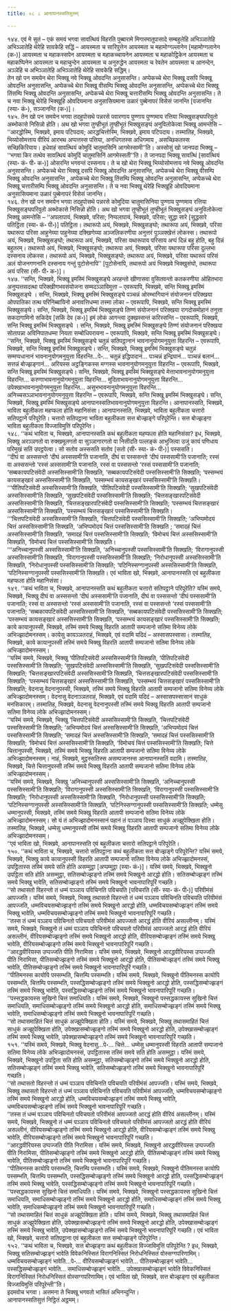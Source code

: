 ```yaml
---
title: ०८ ८ आनापानस्सतिसुत्तम्

---
```


१४४. एवं मे सुतं – एकं समयं भगवा सावत्थियं विहरति पुब्बारामे मिगारमातुपासादे सम्बहुलेहि अभिञ्ञातेहि अभिञ्ञातेहि थेरेहि सावकेहि सद्धिं – आयस्मता च सारिपुत्तेन आयस्मता च महामोग्गल्लानेन [महामोग्गलानेन (क॰)] आयस्मता च महाकस्सपेन आयस्मता च महाकच्चायनेन आयस्मता च महाकोट्ठिकेन आयस्मता च महाकप्पिनेन आयस्मता च महाचुन्देन आयस्मता च अनुरुद्धेन आयस्मता च रेवतेन आयस्मता च आनन्देन, अञ्ञेहि च अभिञ्ञातेहि अभिञ्ञातेहि थेरेहि सावकेहि सद्धिम्।  
तेन खो पन समयेन थेरा भिक्खू नवे भिक्खू ओवदन्ति अनुसासन्ति। अप्पेकच्चे थेरा भिक्खू दसपि भिक्खू ओवदन्ति अनुसासन्ति, अप्पेकच्चे थेरा भिक्खू वीसम्पि भिक्खू ओवदन्ति अनुसासन्ति, अप्पेकच्चे थेरा भिक्खू तिंसम्पि भिक्खू ओवदन्ति अनुसासन्ति, अप्पेकच्चे थेरा भिक्खू चत्तारीसम्पि भिक्खू ओवदन्ति अनुसासन्ति। ते च नवा भिक्खू थेरेहि भिक्खूहि ओवदियमाना अनुसासियमाना उळारं पुब्बेनापरं विसेसं जानन्ति [पजानन्ति (स्या॰ कं॰), सञ्जानन्ति (क॰)]।  
१४५. तेन खो पन समयेन भगवा तदहुपोसथे पन्नरसे पवारणाय पुण्णाय पुण्णमाय रत्तिया भिक्खुसङ्घपरिवुतो अब्भोकासे निसिन्नो होति। अथ खो भगवा तुण्हीभूतं तुण्हीभूतं भिक्खुसङ्घं अनुविलोकेत्वा भिक्खू आमन्तेसि – ‘‘आरद्धोस्मि, भिक्खवे, इमाय पटिपदाय; आरद्धचित्तोस्मि, भिक्खवे, इमाय पटिपदाय। तस्मातिह, भिक्खवे, भिय्योसोमत्ताय वीरियं आरभथ अप्पत्तस्स पत्तिया, अनधिगतस्स अधिगमाय , असच्छिकतस्स सच्छिकिरियाय। इधेवाहं सावत्थियं कोमुदिं चातुमासिनिं आगमेस्सामी’’ति। अस्सोसुं खो जानपदा भिक्खू – ‘‘भगवा किर तत्थेव सावत्थियं कोमुदिं चातुमासिनिं आगमेस्सती’’ति। ते जानपदा भिक्खू सावत्थिं [सावत्थियं (स्या॰ कं॰ पी॰ क॰)] ओसरन्ति भगवन्तं दस्सनाय। ते च खो थेरा भिक्खू भिय्योसोमत्ताय नवे भिक्खू ओवदन्ति अनुसासन्ति। अप्पेकच्चे थेरा भिक्खू दसपि भिक्खू ओवदन्ति अनुसासन्ति, अप्पेकच्चे थेरा भिक्खू वीसम्पि भिक्खू ओवदन्ति अनुसासन्ति , अप्पेकच्चे थेरा भिक्खू तिंसम्पि भिक्खू ओवदन्ति अनुसासन्ति, अप्पेकच्चे थेरा भिक्खू चत्तारीसम्पि भिक्खू ओवदन्ति अनुसासन्ति। ते च नवा भिक्खू थेरेहि भिक्खूहि ओवदियमाना अनुसासियमाना उळारं पुब्बेनापरं विसेसं जानन्ति।  
१४६. तेन खो पन समयेन भगवा तदहुपोसथे पन्नरसे कोमुदिया चातुमासिनिया पुण्णाय पुण्णमाय रत्तिया भिक्खुसङ्घपरिवुतो अब्भोकासे निसिन्नो होति। अथ खो भगवा तुण्हीभूतं तुण्हीभूतं भिक्खुसङ्घं अनुविलोकेत्वा भिक्खू आमन्तेसि – ‘‘अपलापायं, भिक्खवे, परिसा; निप्पलापायं, भिक्खवे, परिसा; सुद्धा सारे [सुद्धसारे पतिट्ठिता (स्या॰ कं॰ पी॰)] पतिट्ठिता। तथारूपो अयं, भिक्खवे, भिक्खुसङ्घो; तथारूपा अयं, भिक्खवे, परिसा यथारूपा परिसा आहुनेय्या पाहुनेय्या दक्खिणेय्या अञ्जलिकरणीया अनुत्तरं पुञ्ञक्खेत्तं लोकस्स। तथारूपो अयं, भिक्खवे, भिक्खुसङ्घो; तथारूपा अयं, भिक्खवे, परिसा यथारूपाय परिसाय अप्पं दिन्नं बहु होति, बहु दिन्नं बहुतरम्। तथारूपो अयं, भिक्खवे, भिक्खुसङ्घो; तथारूपा अयं, भिक्खवे, परिसा यथारूपा परिसा दुल्लभा दस्सनाय लोकस्स। तथारूपो अयं, भिक्खवे, भिक्खुसङ्घो; तथारूपा अयं, भिक्खवे, परिसा यथारूपं परिसं अलं योजनगणनानि दस्सनाय गन्तुं पुटोसेनापि’’ [पुटोसेनापि, तथारूपो अयं भिक्खवे भिक्खुसंघो, तथारूपा अयं परिसा (सी॰ पी॰ क॰)]।  
१४७. ‘‘सन्ति, भिक्खवे, भिक्खू इमस्मिं भिक्खुसङ्घे अरहन्तो खीणासवा वुसितवन्तो कतकरणीया ओहितभारा अनुप्पत्तसदत्था परिक्खीणभवसंयोजना सम्मदञ्ञाविमुत्ता – एवरूपापि, भिक्खवे, सन्ति भिक्खू इमस्मिं भिक्खुसङ्घे । सन्ति, भिक्खवे, भिक्खू इमस्मिं भिक्खुसङ्घे पञ्चन्नं ओरम्भागियानं संयोजनानं परिक्खया ओपपातिका तत्थ परिनिब्बायिनो अनावत्तिधम्मा तस्मा लोका – एवरूपापि, भिक्खवे, सन्ति भिक्खू इमस्मिं भिक्खुसङ्घे। सन्ति, भिक्खवे, भिक्खू इमस्मिं भिक्खुसङ्घे तिण्णं संयोजनानं परिक्खया रागदोसमोहानं तनुत्ता सकदागामिनो सकिदेव [सकिं देव (क॰)] इमं लोकं आगन्त्वा दुक्खस्सन्तं करिस्सन्ति – एवरूपापि, भिक्खवे, सन्ति भिक्खू इमस्मिं भिक्खुसङ्घे । सन्ति, भिक्खवे, भिक्खू इमस्मिं भिक्खुसङ्घे तिण्णं संयोजनानं परिक्खया सोतापन्ना अविनिपातधम्मा नियता सम्बोधिपरायना – एवरूपापि, भिक्खवे, सन्ति भिक्खू इमस्मिं भिक्खुसङ्घे।  
‘‘सन्ति, भिक्खवे, भिक्खू इमस्मिं भिक्खुसङ्घे चतुन्नं सतिपट्ठानानं भावनानुयोगमनुयुत्ता विहरन्ति – एवरूपापि, भिक्खवे, सन्ति भिक्खू इमस्मिं भिक्खुसङ्घे। सन्ति, भिक्खवे, भिक्खू इमस्मिं भिक्खुसङ्घे चतुन्नं सम्मप्पधानानं भावनानुयोगमनुयुत्ता विहरन्ति…पे॰… चतुन्नं इद्धिपादानं… पञ्चन्नं इन्द्रियानं… पञ्चन्नं बलानं… सत्तन्नं बोज्झङ्गानं… अरियस्स अट्ठङ्गिकस्स मग्गस्स भावनानुयोगमनुयुत्ता विहरन्ति – एवरूपापि, भिक्खवे, सन्ति भिक्खू इमस्मिं भिक्खुसङ्घे। सन्ति, भिक्खवे, भिक्खू इमस्मिं भिक्खुसङ्घे मेत्ताभावनानुयोगमनुयुत्ता विहरन्ति… करुणाभावनानुयोगमनुयुत्ता विहरन्ति… मुदिताभावनानुयोगमनुयुत्ता विहरन्ति… उपेक्खाभावनानुयोगमनुयुत्ता विहरन्ति… असुभभावनानुयोगमनुयुत्ता विहरन्ति… अनिच्चसञ्ञाभावनानुयोगमनुयुत्ता विहरन्ति – एवरूपापि, भिक्खवे, सन्ति भिक्खू इमस्मिं भिक्खुसङ्घे। सन्ति, भिक्खवे, भिक्खू इमस्मिं भिक्खुसङ्घे आनापानस्सतिभावनानुयोगमनुयुत्ता विहरन्ति। आनापानस्सति, भिक्खवे, भाविता बहुलीकता महप्फला होति महानिसंसा। आनापानस्सति, भिक्खवे, भाविता बहुलीकता चत्तारो सतिपट्ठाने परिपूरेति। चत्तारो सतिपट्ठाना भाविता बहुलीकता सत्त बोज्झङ्गे परिपूरेन्ति। सत्त बोज्झङ्गा भाविता बहुलीकता विज्जाविमुत्तिं परिपूरेन्ति।  
१४८. ‘‘कथं भाविता च, भिक्खवे, आनापानस्सति कथं बहुलीकता महप्फला होति महानिसंसा? इध, भिक्खवे, भिक्खु अरञ्ञगतो वा रुक्खमूलगतो वा सुञ्ञागारगतो वा निसीदति पल्लङ्कं आभुजित्वा उजुं कायं पणिधाय परिमुखं सतिं उपट्ठपेत्वा। सो सतोव अस्ससति सतोव [सतो (सी॰ स्या॰ कं॰ पी॰)] पस्ससति।  
‘‘दीघं वा अस्ससन्तो ‘दीघं अस्ससामी’ति पजानाति, दीघं वा पस्ससन्तो ‘दीघं पस्ससामी’ति पजानाति; रस्सं वा अस्ससन्तो ‘रस्सं अस्ससामी’ति पजानाति, रस्सं वा पस्ससन्तो ‘रस्सं पस्ससामी’ति पजानाति; ‘सब्बकायपटिसंवेदी अस्ससिस्सामी’ति सिक्खति, ‘सब्बकायपटिसंवेदी पस्ससिस्सामी’ति सिक्खति; ‘पस्सम्भयं कायसङ्खारं अस्ससिस्सामी’ति सिक्खति, ‘पस्सम्भयं कायसङ्खारं पस्ससिस्सामी’ति सिक्खति।  
‘‘‘पीतिपटिसंवेदी अस्ससिस्सामी’ति सिक्खति, ‘पीतिपटिसंवेदी पस्ससिस्सामी’ति सिक्खति; ‘सुखपटिसंवेदी अस्ससिस्सामी’ति सिक्खति, ‘सुखपटिसंवेदी पस्ससिस्सामी’ति सिक्खति; ‘चित्तसङ्खारपटिसंवेदी अस्ससिस्सामी’ति सिक्खति, ‘चित्तसङ्खारपटिसंवेदी पस्ससिस्सामी’ति सिक्खति; ‘पस्सम्भयं चित्तसङ्खारं अस्ससिस्सामी’ति सिक्खति, ‘पस्सम्भयं चित्तसङ्खारं पस्ससिस्सामी’ति सिक्खति।  
‘‘‘चित्तपटिसंवेदी अस्ससिस्सामी’ति सिक्खति, ‘चित्तपटिसंवेदी पस्ससिस्सामी’ति सिक्खति; ‘अभिप्पमोदयं चित्तं अस्ससिस्सामी’ति सिक्खति, ‘अभिप्पमोदयं चित्तं पस्ससिस्सामी’ति सिक्खति ; ‘समादहं चित्तं अस्ससिस्सामी’ति सिक्खति, ‘समादहं चित्तं पस्ससिस्सामी’ति सिक्खति; ‘विमोचयं चित्तं अस्ससिस्सामी’ति सिक्खति, ‘विमोचयं चित्तं पस्ससिस्सामी’ति सिक्खति।  
‘‘‘अनिच्चानुपस्सी अस्ससिस्सामी’ति सिक्खति, ‘अनिच्चानुपस्सी पस्ससिस्सामी’ति सिक्खति; ‘विरागानुपस्सी अस्ससिस्सामी’ति सिक्खति, ‘विरागानुपस्सी पस्ससिस्सामी’ति सिक्खति; ‘निरोधानुपस्सी अस्ससिस्सामी’ति सिक्खति, ‘निरोधानुपस्सी पस्ससिस्सामी’ति सिक्खति; ‘पटिनिस्सग्गानुपस्सी अस्ससिस्सामी’ति सिक्खति, ‘पटिनिस्सग्गानुपस्सी पस्ससिस्सामी’ति सिक्खति। एवं भाविता खो, भिक्खवे, आनापानस्सति एवं बहुलीकता महप्फला होति महानिसंसा।  
१४९. ‘‘कथं भाविता च, भिक्खवे, आनापानस्सति कथं बहुलीकता चत्तारो सतिपट्ठाने परिपूरेति? यस्मिं समये, भिक्खवे, भिक्खु दीघं वा अस्ससन्तो ‘दीघं अस्ससामी’ति पजानाति, दीघं वा पस्ससन्तो ‘दीघं पस्ससामी’ति पजानाति; रस्सं वा अस्ससन्तो ‘रस्सं अस्ससामी’ति पजानाति, रस्सं वा पस्ससन्तो ‘रस्सं पस्ससामी’ति पजानाति; ‘सब्बकायपटिसंवेदी अस्ससिस्सामी’ति सिक्खति, ‘सब्बकायपटिसंवेदी पस्ससिस्सामी’ति सिक्खति; ‘पस्सम्भयं कायसङ्खारं अस्ससिस्सामी’ति सिक्खति, ‘पस्सम्भयं कायसङ्खारं पस्ससिस्सामी’ति सिक्खति; काये कायानुपस्सी, भिक्खवे, तस्मिं समये भिक्खु विहरति आतापी सम्पजानो सतिमा विनेय्य लोके अभिज्झादोमनस्सम्। कायेसु कायञ्ञतराहं, भिक्खवे, एवं वदामि यदिदं – अस्सासपस्सासा। तस्मातिह, भिक्खवे, काये कायानुपस्सी तस्मिं समये भिक्खु विहरति आतापी सम्पजानो सतिमा विनेय्य लोके अभिज्झादोमनस्सम्।  
‘‘यस्मिं समये, भिक्खवे, भिक्खु ‘पीतिपटिसंवेदी अस्ससिस्सामी’ति सिक्खति, ‘पीतिपटिसंवेदी पस्ससिस्सामी’ति सिक्खति; ‘सुखपटिसंवेदी अस्ससिस्सामी’ति सिक्खति, ‘सुखपटिसंवेदी पस्ससिस्सामी’ति सिक्खति; ‘चित्तसङ्खारपटिसंवेदी अस्ससिस्सामी’ति सिक्खति, ‘चित्तसङ्खारपटिसंवेदी पस्ससिस्सामी’ति सिक्खति; ‘पस्सम्भयं चित्तसङ्खारं अस्ससिस्सामी’ति सिक्खति, ‘पस्सम्भयं चित्तसङ्खारं पस्ससिस्सामी’ति सिक्खति; वेदनासु वेदनानुपस्सी, भिक्खवे, तस्मिं समये भिक्खु विहरति आतापी सम्पजानो सतिमा विनेय्य लोके अभिज्झादोमनस्सम्। वेदनासु वेदनाञ्ञतराहं, भिक्खवे, एवं वदामि यदिदं – अस्सासपस्सासानं साधुकं मनसिकारम्। तस्मातिह, भिक्खवे, वेदनासु वेदनानुपस्सी तस्मिं समये भिक्खु विहरति आतापी सम्पजानो सतिमा विनेय्य लोके अभिज्झादोमनस्सम्।  
‘‘यस्मिं समये, भिक्खवे, भिक्खु ‘चित्तपटिसंवेदी अस्ससिस्सामी’ति सिक्खति, ‘चित्तपटिसंवेदी पस्ससिस्सामी’ति सिक्खति; ‘अभिप्पमोदयं चित्तं अस्ससिस्सामी’ति सिक्खति, ‘अभिप्पमोदयं चित्तं पस्ससिस्सामी’ति सिक्खति; ‘समादहं चित्तं अस्ससिस्सामी’ति सिक्खति, ‘समादहं चित्तं पस्ससिस्सामी’ति सिक्खति; ‘विमोचयं चित्तं अस्ससिस्सामी’ति सिक्खति, ‘विमोचयं चित्तं पस्ससिस्सामी’ति सिक्खति; चित्ते चित्तानुपस्सी, भिक्खवे, तस्मिं समये भिक्खु विहरति आतापी सम्पजानो सतिमा विनेय्य लोके अभिज्झादोमनस्सम्। नाहं, भिक्खवे, मुट्ठस्सतिस्स असम्पजानस्स आनापानस्सतिं वदामि। तस्मातिह, भिक्खवे, चित्ते चित्तानुपस्सी तस्मिं समये भिक्खु विहरति आतापी सम्पजानो सतिमा विनेय्य लोके अभिज्झादोमनस्सम्।  
‘‘यस्मिं समये, भिक्खवे, भिक्खु ‘अनिच्चानुपस्सी अस्ससिस्सामी’ति सिक्खति, ‘अनिच्चानुपस्सी पस्ससिस्सामी’ति सिक्खति; ‘विरागानुपस्सी अस्ससिस्सामी’ति सिक्खति, ‘विरागानुपस्सी पस्ससिस्सामी’ति सिक्खति; ‘निरोधानुपस्सी अस्ससिस्सामी’ति सिक्खति, ‘निरोधानुपस्सी पस्ससिस्सामी’ति सिक्खति; ‘पटिनिस्सग्गानुपस्सी अस्ससिस्सामी’ति सिक्खति, ‘पटिनिस्सग्गानुपस्सी पस्ससिस्सामी’ति सिक्खति; धम्मेसु धम्मानुपस्सी, भिक्खवे, तस्मिं समये भिक्खु विहरति आतापी सम्पजानो सतिमा विनेय्य लोके अभिज्झादोमनस्सम्। सो यं तं अभिज्झादोमनस्सानं पहानं तं पञ्ञाय दिस्वा साधुकं अज्झुपेक्खिता होति। तस्मातिह, भिक्खवे, धम्मेसु धम्मानुपस्सी तस्मिं समये भिक्खु विहरति आतापी सम्पजानो सतिमा विनेय्य लोके अभिज्झादोमनस्सम्।  
‘‘एवं भाविता खो, भिक्खवे, आनापानस्सति एवं बहुलीकता चत्तारो सतिपट्ठाने परिपूरेति।  
१५०. ‘‘कथं भाविता च, भिक्खवे, चत्तारो सतिपट्ठाना कथं बहुलीकता सत्त बोज्झङ्गे परिपूरेन्ति? यस्मिं समये, भिक्खवे, भिक्खु काये कायानुपस्सी विहरति आतापी सम्पजानो सतिमा विनेय्य लोके अभिज्झादोमनस्सं, उपट्ठितास्स तस्मिं समये सति होति असम्मुट्ठा [अप्पम्मुट्ठा (स्या॰ कं॰)]। यस्मिं समये, भिक्खवे, भिक्खुनो उपट्ठिता सति होति असम्मुट्ठा, सतिसम्बोज्झङ्गो तस्मिं समये भिक्खुनो आरद्धो होति। सतिसम्बोज्झङ्गं तस्मिं समये भिक्खु भावेति, सतिसम्बोज्झङ्गो तस्मिं समये भिक्खुनो भावनापारिपूरिं गच्छति।  
‘‘सो तथासतो विहरन्तो तं धम्मं पञ्ञाय पविचिनति पविचयति [पविचरति (सी॰ स्या॰ कं॰ पी॰)] परिवीमंसं आपज्जति। यस्मिं समये, भिक्खवे, भिक्खु तथासतो विहरन्तो तं धम्मं पञ्ञाय पविचिनति पविचयति परिवीमंसं आपज्जति, धम्मविचयसम्बोज्झङ्गो तस्मिं समये भिक्खुनो आरद्धो होति, धम्मविचयसम्बोज्झङ्गं तस्मिं समये भिक्खु भावेति, धम्मविचयसम्बोज्झङ्गो तस्मिं समये भिक्खुनो भावनापारिपूरिं गच्छति।  
‘‘तस्स तं धम्मं पञ्ञाय पविचिनतो पविचयतो परिवीमंसं आपज्जतो आरद्धं होति वीरियं असल्लीनम्। यस्मिं समये, भिक्खवे, भिक्खुनो तं धम्मं पञ्ञाय पविचिनतो पविचयतो परिवीमंसं आपज्जतो आरद्धं होति वीरियं असल्लीनं, वीरियसम्बोज्झङ्गो तस्मिं समये भिक्खुनो आरद्धो होति, वीरियसम्बोज्झङ्गं तस्मिं समये भिक्खु भावेति, वीरियसम्बोज्झङ्गो तस्मिं समये भिक्खुनो भावनापारिपूरिं गच्छति।  
‘‘आरद्धवीरियस्स उप्पज्जति पीति निरामिसा। यस्मिं समये, भिक्खवे, भिक्खुनो आरद्धवीरियस्स उप्पज्जति पीति निरामिसा, पीतिसम्बोज्झङ्गो तस्मिं समये भिक्खुनो आरद्धो होति, पीतिसम्बोज्झङ्गं तस्मिं समये भिक्खु भावेति, पीतिसम्बोज्झङ्गो तस्मिं समये भिक्खुनो भावनापारिपूरिं गच्छति।  
‘‘पीतिमनस्स कायोपि पस्सम्भति, चित्तम्पि पस्सम्भति। यस्मिं समये, भिक्खवे, भिक्खुनो पीतिमनस्स कायोपि पस्सम्भति, चित्तम्पि पस्सम्भति, पस्सद्धिसम्बोज्झङ्गो तस्मिं समये भिक्खुनो आरद्धो होति, पस्सद्धिसम्बोज्झङ्गं तस्मिं समये भिक्खु भावेति, पस्सद्धिसम्बोज्झङ्गो तस्मिं समये भिक्खुनो भावनापारिपूरिं गच्छति।  
‘‘पस्सद्धकायस्स सुखिनो चित्तं समाधियति। यस्मिं समये, भिक्खवे, भिक्खुनो पस्सद्धकायस्स सुखिनो चित्तं समाधियति, समाधिसम्बोज्झङ्गो तस्मिं समये भिक्खुनो आरद्धो होति, समाधिसम्बोज्झङ्गं तस्मिं समये भिक्खु भावेति, समाधिसम्बोज्झङ्गो तस्मिं समये भिक्खुनो भावनापारिपूरिं गच्छति।  
‘‘सो तथासमाहितं चित्तं साधुकं अज्झुपेक्खिता होति। यस्मिं समये, भिक्खवे, भिक्खु तथासमाहितं चित्तं साधुकं अज्झुपेक्खिता होति, उपेक्खासम्बोज्झङ्गो तस्मिं समये भिक्खुनो आरद्धो होति, उपेक्खासम्बोज्झङ्गं तस्मिं समये भिक्खु भावेति, उपेक्खासम्बोज्झङ्गो तस्मिं समये भिक्खुनो भावनापारिपूरिं गच्छति।  
१५१. ‘‘यस्मिं समये, भिक्खवे, भिक्खु वेदनासु…पे॰… चित्ते… धम्मेसु धम्मानुपस्सी विहरति आतापी सम्पजानो सतिमा विनेय्य लोके अभिज्झादोमनस्सं, उपट्ठितास्स तस्मिं समये सति होति असम्मुट्ठा। यस्मिं समये, भिक्खवे, भिक्खुनो उपट्ठिता सति होति असम्मुट्ठा, सतिसम्बोज्झङ्गो तस्मिं समये भिक्खुनो आरद्धो होति, सतिसम्बोज्झङ्गं तस्मिं समये भिक्खु भावेति, सतिसम्बोज्झङ्गो तस्मिं समये भिक्खुनो भावनापारिपूरिं गच्छति।  
‘‘सो तथासतो विहरन्तो तं धम्मं पञ्ञाय पविचिनति पविचयति परिवीमंसं आपज्जति। यस्मिं समये, भिक्खवे, भिक्खु तथासतो विहरन्तो तं धम्मं पञ्ञाय पविचिनति पविचयति परिवीमंसं आपज्जति, धम्मविचयसम्बोज्झङ्गो तस्मिं समये भिक्खुनो आरद्धो होति, धम्मविचयसम्बोज्झङ्गं तस्मिं समये भिक्खु भावेति, धम्मविचयसम्बोज्झङ्गो तस्मिं समये भिक्खुनो भावनापारिपूरिं गच्छति।  
‘‘तस्स तं धम्मं पञ्ञाय पविचिनतो पविचयतो परिवीमंसं आपज्जतो आरद्धं होति वीरियं असल्लीनम्। यस्मिं समये, भिक्खवे, भिक्खुनो तं धम्मं पञ्ञाय पविचिनतो पविचयतो परिवीमंसं आपज्जतो आरद्धं होति वीरियं असल्लीनं, वीरियसम्बोज्झङ्गो तस्मिं समये भिक्खुनो आरद्धो होति, वीरियसम्बोज्झङ्गं तस्मिं समये भिक्खु भावेति, वीरियसम्बोज्झङ्गो तस्मिं समये भिक्खुनो भावनापारिपूरिं गच्छति।  
‘‘आरद्धवीरियस्स उप्पज्जति पीति निरामिसा। यस्मिं समये, भिक्खवे, भिक्खुनो आरद्धवीरियस्स उप्पज्जति पीति निरामिसा, पीतिसम्बोज्झङ्गो तस्मिं समये भिक्खुनो आरद्धो होति, पीतिसम्बोज्झङ्गं तस्मिं समये भिक्खु भावेति, पीतिसम्बोज्झङ्गो तस्मिं समये भिक्खुनो भावनापारिपूरिं गच्छति।  
‘‘पीतिमनस्स कायोपि पस्सम्भति, चित्तम्पि पस्सम्भति। यस्मिं समये, भिक्खवे, भिक्खुनो पीतिमनस्स कायोपि पस्सम्भति, चित्तम्पि पस्सम्भति, पस्सद्धिसम्बोज्झङ्गो तस्मिं समये भिक्खुनो आरद्धो होति, पस्सद्धिसम्बोज्झङ्गं तस्मिं समये भिक्खु भावेति, पस्सद्धिसम्बोज्झङ्गो तस्मिं समये भिक्खुनो भावनापारिपूरिं गच्छति।  
‘‘पस्सद्धकायस्स सुखिनो चित्तं समाधियति। यस्मिं समये, भिक्खवे, भिक्खुनो पस्सद्धकायस्स सुखिनो चित्तं समाधियति, समाधिसम्बोज्झङ्गो तस्मिं समये भिक्खुनो आरद्धो होति, समाधिसम्बोज्झङ्गं तस्मिं समये भिक्खु भावेति, समाधिसम्बोज्झङ्गो तस्मिं समये भिक्खुनो भावनापारिपूरिं गच्छति।  
‘‘सो तथासमाहितं चित्तं साधुकं अज्झुपेक्खिता होति। यस्मिं समये, भिक्खवे, भिक्खु तथासमाहितं चित्तं साधुकं अज्झुपेक्खिता होति, उपेक्खासम्बोज्झङ्गो तस्मिं समये भिक्खुनो आरद्धो होति, उपेक्खासम्बोज्झङ्गं तस्मिं समये भिक्खु भावेति, उपेक्खासम्बोज्झङ्गो तस्मिं समये भिक्खुनो भावनापारिपूरिं गच्छति। एवं भाविता खो, भिक्खवे, चत्तारो सतिपट्ठाना एवं बहुलीकता सत्त सम्बोज्झङ्गे परिपूरेन्ति।  
१५२. ‘‘कथं भाविता च, भिक्खवे, सत्त बोज्झङ्गा कथं बहुलीकता विज्जाविमुत्तिं परिपूरेन्ति ? इध, भिक्खवे, भिक्खु सतिसम्बोज्झङ्गं भावेति विवेकनिस्सितं विरागनिस्सितं निरोधनिस्सितं वोस्सग्गपरिणामिम्। धम्मविचयसम्बोज्झङ्गं भावेति…पे॰… वीरियसम्बोज्झङ्गं भावेति… पीतिसम्बोज्झङ्गं भावेति… पस्सद्धिसम्बोज्झङ्गं भावेति… समाधिसम्बोज्झङ्गं भावेति… उपेक्खासम्बोज्झङ्गं भावेति विवेकनिस्सितं विरागनिस्सितं निरोधनिस्सितं वोस्सग्गपरिणामिम्। एवं भाविता खो, भिक्खवे, सत्त बोज्झङ्गा एवं बहुलीकता विज्जाविमुत्तिं परिपूरेन्ती’’ति।  
इदमवोच भगवा। अत्तमना ते भिक्खू भगवतो भासितं अभिनन्दुन्ति।  
आनापानस्सतिसुत्तं निट्ठितं अट्ठमम्।  

